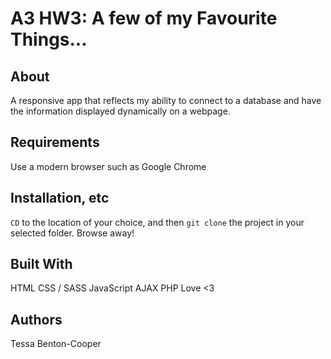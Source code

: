 # A3 HW3: A few of my Favourite Things...

## About

A responsive app that reflects my ability to connect to a database and have the information displayed dynamically on a webpage.

## Requirements

Use a modern browser such as Google Chrome

## Installation, etc

`CD` to the location of your choice, and then `git clone` the project in your selected folder. Browse away!

## Built With

HTML
CSS / SASS
JavaScript
AJAX
PHP
Love <3

## Authors

Tessa Benton-Cooper
